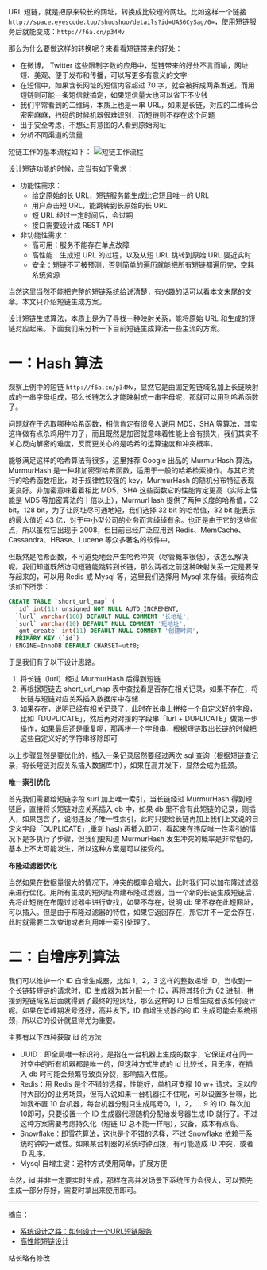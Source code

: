URL 短链，就是把原来较长的网址，转换成比较短的网址。比如这样一个链接：`http://space.eyescode.top/shuoshuo/details?id=UAS6CySag/0=`，使用短链服务后就能变成：`http://f6a.cn/p34Mv`

那么为什么要做这样的转换呢？来看看短链带来的好处：
+ 在微博， Twitter 这些限制字数的应用中，短链带来的好处不言而喻，网址短、美观、便于发布和传播，可以写更多有意义的文字
+ 在短信中，如果含长网址的短信内容超过 70 字，就会被拆成两条发送，而用短链则可能一条短信就搞定，如果短信量大也可以省下不少钱
+ 我们平常看到的二维码，本质上也是一串 URL，如果是长链，对应的二维码会密密麻麻，扫码的时候机器很难识别，而短链则不存在这个问题
+ 出于安全考虑，不想让有意图的人看到原始网址
+ 分析不同渠道的流量

短链工作的基本流程如下：
![短链工作流程](http://oss.eyescode.top/eyeshunt/content/1fcfdd7f-309b-f9dc-cee2-aad2caf1ee15.png)

设计短链功能的时候，应当有如下需求：
+ 功能性需求：
  + 给定原始的长 URL，短链服务能生成比它短且唯一的 URL
  + 用户点击短 URL，能跳转到长原始的长 URL
  + 短 URL 经过一定时间后，会过期
  + 接口需要设计成 REST API
+ 非功能性需求：
  + 高可用：服务不能存在单点故障
  + 高性能：生成短 URL 的过程，以及从短 URL 跳转到原始 URL 要近实时
  + 安全：短链不可被预测，否则简单的遍历就能把所有短链都遍历完，空耗系统资源

当然这里当然不能把完整的短链系统给说清楚，有兴趣的话可以看本文末尾的文章。本文只介绍短链生成方案。

设计短链生成算法，本质上是为了寻找一种映射关系，能将原始 URL 和生成的短链对应起来。下面我们来分析一下目前短链生成算法一些主流的方案。

# 一：Hash 算法

观察上例中的短链 `http://f6a.cn/p34Mv`，显然它是由固定短链域名加上长链映射成的一串字母组成，那么长链怎么才能映射成一串字母呢，那就可以用到哈希函数了。

问题就在于选取哪种哈希函数，相信肯定有很多人说用 MD5，SHA 等算法，其实这样做有点杀鸡用牛刀了，而且既然是加密就意味着性能上会有损失，我们其实不关心反向解密的难度，反而更关心的是哈希的运算速度和冲突概率。

能够满足这样的哈希算法有很多，这里推荐 Google 出品的 MurmurHash 算法，MurmurHash 是一种非加密型哈希函数，适用于一般的哈希检索操作。与其它流行的哈希函数相比，对于规律性较强的 key，MurmurHash 的随机分布特征表现更良好。非加密意味着着相比 MD5，SHA 这些函数它的性能肯定更高（实际上性能是 MD5 等加密算法的十倍以上），MurmurHash 提供了两种长度的哈希值，32 bit，128 bit，为了让网址尽可通地短，我们选择 32 bit 的哈希值，32 bit 能表示的最大值近 43 亿，对于中小型公司的业务而言绰绰有余。也正是由于它的这些优点，所以虽然它出现于 2008，但目前已经广泛应用到 Redis、MemCache、Cassandra、HBase、Lucene 等众多著名的软件中。

但既然是哈希函数，不可避免地会产生哈希冲突（尽管概率很低），该怎么解决呢。我们知道既然访问短链能跳转到长链，那么两者之前这种映射关系一定是要保存起来的，可以用 Redis 或 Mysql 等，这里我们选择用 Mysql 来存储。表结构应该如下所示：
```sql
CREATE TABLE `short_url_map` (
  `id` int(11) unsigned NOT NULL AUTO_INCREMENT,
  `lurl` varchar(160) DEFAULT NULL COMMENT '长地址',
  `surl` varchar(10) DEFAULT NULL COMMENT '短地址',
  `gmt_create` int(11) DEFAULT NULL COMMENT '创建时间',
  PRIMARY KEY (`id`)
) ENGINE=InnoDB DEFAULT CHARSET=utf8;
```

于是我们有了以下设计思路。
1. 将长链（lurl）经过 MurmurHash 后得到短链
2. 再根据短链去 short_url_map 表中查找看是否存在相关记录，如果不存在，将长链与短链对应关系插入数据库中存储
3. 如果存在，说明已经有相关记录了，此时在长串上拼接一个自定义好的字段，比如「DUPLICATE」，然后再对对接的字段串「lurl + DUPLICATE」做第一步操作，如果最后还是重复呢，那再拼一个字段串，根据短链取出长链的时候把这些自定义好的字符串移除即可

以上步骤显然是要优化的，插入一条记录居然要经过两次 sql 查询（根据短链查记录，将长短链对应关系插入数据库中），如果在高并发下，显然会成为瓶颈。

**唯一索引优化**

首先我们需要给短链字段 surl 加上唯一索引，当长链经过 MurmurHash 得到短链后，直接将长短链对应关系插入 db 中，如果 db 里不含有此短链的记录，则插入，如果包含了，说明违反了唯一性索引，此时只要给长链再加上我们上文说的自定义字段「DUPLICATE」,重新 hash 再插入即可，看起来在违反唯一性索引的情况下是多执行了步骤，但我们要知道 MurmurHash 发生冲突的概率是非常低的，基本上不太可能发生，所以这种方案是可以接受的。

**布隆过滤器优化**

当然如果在数据量很大的情况下，冲突的概率会增大，此时我们可以加布隆过滤器来进行优化。用所有生成的短网址构建布隆过滤器，当一个新的长链生成短链后，先将此短链在布隆过滤器中进行查找，如果不存在，说明 db 里不存在此短网址，可以插入。但是由于布隆过滤器的特性，如果它返回存在，那它并不一定会存在，此时就需要二次查询或者利用唯一索引处理了。

# 二：自增序列算法

我们可以维护一个 ID 自增生成器，比如 1，2，3 这样的整数递增 ID，当收到一个长链转短链的请求时，ID 生成器为其分配一个 ID，再将其转化为 62 进制，拼接到短链域名后面就得到了最终的短网址，那么这样的 ID 自增生成器该如何设计呢。如果在低峰期发号还好，高并发下，ID 自增生成器的的 ID 生成可能会系统瓶颈，所以它的设计就显得尤为重要。

主要有以下四种获取 id 的方法
+ UUID：即全局唯一标识符，是指在一台机器上生成的数字，它保证对在同一时空中的所有机器都是唯一的，但这种方式生成的 id 比较长，且无序，在插入 db 时可能会频繁导致页分裂，影响插入性能。
+ Redis：用 Redis 是个不错的选择，性能好，单机可支撑 10 w+ 请求，足以应付大部分的业务场景，但有人说如果一台机器扛不住呢，可以设置多台嘛，比如我布置 10 台机器，每台机器分别只生成尾号0，1，2，... 9 的 ID, 每次加 10即可，只要设置一个 ID 生成器代理随机分配给发号器生成 ID 就行了。不过这种方案需要考虑持久化（短链 ID 总不能一样吧），灾备，成本有点高。
+ Snowflake：即雪花算法，这也是个不错的选择，不过 Snowflake 依赖于系统时钟的一致性。如果某台机器的系统时钟回拨，有可能造成 ID 冲突，或者 ID 乱序。
+ Mysql 自增主键：这种方式使用简单，扩展方便

当然，id 并非一定要实时生成，那样在高并发场景下系统压力会很大，可以预先生成一部分存好，需要时拿出来使用即可。

------
摘自：
+ [系统设计之路：如何设计一个URL短链服务](https://zhuanlan.zhihu.com/p/370475544)
+ [高性能短链设计](https://zhuanlan.zhihu.com/p/113528722)

站长略有修改